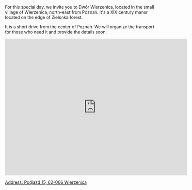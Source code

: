 For this special day, we invite you to Dwór Wierzenica, located in the small village of Wierzenica, north-east from Poznań. It's a XIX century manor located on the edge of Zielonka forest.
 
It is a short drive from the center of Poznań. We will organize the transport for those who need it and provide the details soon.
 
<iframe src="https://www.google.com/maps/embed?pb=!1m18!1m12!1m3!1d2430.9595998190443!2d17.0716221!3d52.4617591!2m3!1f0!2f0!3f0!3m2!1i1024!2i768!4f13.1!3m3!1m2!1s0x47045dd6f5ec7245%3A0x52be7a31583e30dc!2sDw%C3%B3r%20Wierzenica!5e0!3m2!1sen!2sus!4v1671822575050!5m2!1sen!2sus" width="600" height="450" style="border:0;" allowfullscreen="" loading="lazy" referrerpolicy="no-referrer-when-downgrade"></iframe>

[Address: Podjazd 15, 62-006 Wierzenica](https://goo.gl/maps/JTxa8jxmVcrLUeYW7)
